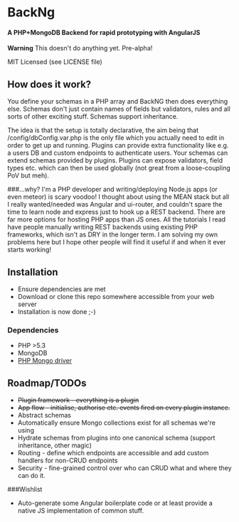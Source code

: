 # BackNg
#### A PHP+MongoDB Backend for rapid prototyping with AngularJS

**Warning** This doesn't do anything yet. Pre-alpha!

MIT Licensed (see LICENSE file)

## How does it work?
You define your schemas in a PHP array and BackNG then does everything else. Schemas don't just contain
names of fields but validators, rules and all sorts of other exciting stuff. Schemas support inheritance.

The idea is that the setup is totally declarative, the aim being that /config/dbConfig.var.php is the
only file which you actually need to edit in order to get up and running. Plugins can provide extra
functionality like e.g. a users DB and custom endpoints to authenticate users. Your schemas can
extend schemas provided by plugins. Plugins can expose validators, field types etc. which can then
be used globally (not great from a loose-coupling PoV but meh).

###...why?
I'm a PHP developer and writing/deploying Node.js apps (or even meteor) is scary voodoo! I thought about
using the MEAN stack but all I really wanted/needed was Angular and ui-router, and couldn't spare the
time to learn node and express just to hook up a REST backend. There are far more options for hosting
PHP apps than JS ones. All the tutorials I read have people manually writing REST backends using
existing PHP frameworks, which isn't as DRY in the longer term. I am solving my own problems here but
I hope other people will find it useful if and when it ever starts working!

## Installation
- Ensure dependencies are met
- Download or clone this repo somewhere accessible from your web server
- Installation is now done ;-)

### Dependencies
- PHP >5.3
- MongoDB
- [PHP Mongo driver](http://www.php.net/manual/en/mongo.installation.php)

## Roadmap/TODOs
- ~~Plugin framework - everything is a plugin~~
- ~~App flow - initialise, authorise etc. events fired on every plugin instance.~~
- Abstract schemas
- Automatically ensure Mongo collections exist for all schemas we're using
- Hydrate schemas from plugins into one canonical schema (support inheritance, other magic)
- Routing - define which endpoints are accessible and add custom handlers for non-CRUD endpoints
- Security - fine-grained control over who can CRUD what and where they can do it.

###Wishlist
- Auto-generate some Angular boilerplate code or at least provide a native JS implementation of
common stuff.
